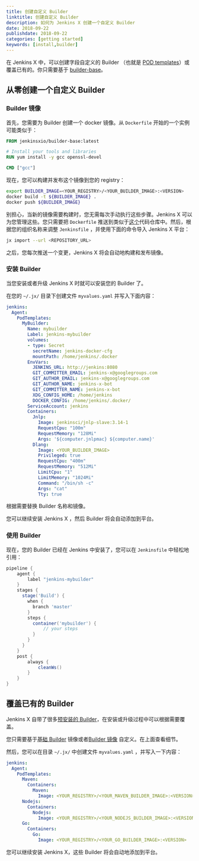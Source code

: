 ```yaml
---
title: 创建自定义 Builder
linktitle: 创建自定义 Builder
description: 如何为 Jenkins X 创建一个自定义 Builder
date: 2018-09-22
publishdate: 2018-09-22
categories: [getting started]
keywords: [install,builder]
---
```


在 Jenkins X 中，可以创建字段自定义的 Builder （也就是 [POD templates](https://github.com/jenkinsci/kubernetes-plugin)）或覆盖已有的。你只需要基于 [builder-base](https://github.com/jenkins-x/jenkins-x-builders-base/blob/master/Dockerfile.common)。

## 从零创建一个自定义 Builder

### Builder 镜像

首先，您需要为 Builder 创建一个 docker 镜像。从 `Dockerfile` 开始的一个实例可能类似于：

```dockerfile
FROM jenkinsxio/builder-base:latest

# Install your tools and libraries
RUN yum install -y gcc openssl-devel

CMD ["gcc"]
```

现在，您可以构建并发布这个镜像到您的 registry：

```sh
export BUILDER_IMAGE=<YOUR_REGISTRY>/<YOUR_BUILDER_IMAGE>:<VERSION>
docker build -t ${BUILDER_IMAGE} .
docker push ${BUILDER_IMAGE}
```

别担心，当新的镜像需要构建时，您无需每次手动执行这些步骤。Jenkins X 可以为您管理这些。您只需要把 `Dockerfile` 推送到类似于[这个](https://github.com/jenkins-x/jenkins-x-builders/tree/master/builder-go)代码仓库中。然后，根据您的组织名称来调整 `Jenkinsfile` ，并使用下面的命令导入 Jenkins X 平台：

```sh
jx import --url <REPOSITORY_URL>
```

之后，您每次推送一个变更，Jenkins X 将会自动地构建和发布镜像。

### 安装 Builder

当您安装或者升级 Jenkins X 时就可以安装您的 Builder 了。

在您的 `~/.jx/` 目录下创建文件  `myvalues.yaml` 并写入下面内容：

```yaml
jenkins:
  Agent:
    PodTemplates:
      MyBuilder:
        Name: mybuilder
        Label: jenkins-mybuilder
        volumes:
        - type: Secret
          secretName: jenkins-docker-cfg
          mountPath: /home/jenkins/.docker
        EnvVars:
          JENKINS_URL: http://jenkins:8080
          GIT_COMMITTER_EMAIL: jenkins-x@googlegroups.com
          GIT_AUTHOR_EMAIL: jenkins-x@googlegroups.com
          GIT_AUTHOR_NAME: jenkins-x-bot
          GIT_COMMITTER_NAME: jenkins-x-bot
          XDG_CONFIG_HOME: /home/jenkins
          DOCKER_CONFIG: /home/jenkins/.docker/
        ServiceAccount: jenkins
        Containers:
          Jnlp:
            Image: jenkinsci/jnlp-slave:3.14-1
            RequestCpu: "100m"
            RequestMemory: "128Mi"
            Args: '${computer.jnlpmac} ${computer.name}'
          Dlang:
            Image: <YOUR_BUILDER_IMAGE>
            Privileged: true
            RequestCpu: "400m"
            RequestMemory: "512Mi"
            LimitCpu: "1"
            LimitMemory: "1024Mi"
            Command: "/bin/sh -c"
            Args: "cat"
            Tty: true
```

根据需要替换 Builder 名称和镜像。

您可以继续安装 Jenkins X ，然后 Builder 将会自动添加到平台。

### 使用 Builder

现在，您的 Builder 已经在 Jenkins 中安装了，您可以在 `Jenkinsfile` 中轻松地引用：

```Groovy
pipeline {
    agent {
        label "jenkins-mybuilder"
    }
    stages {
      stage('Build') {
        when {
          branch 'master'
        }
        steps {
          container('mybuilder') {
              // your steps
          }
        }
      }
    }
    post {
        always {
            cleanWs()
        }
    }
}
```

## 覆盖已有的 Builder

Jenkins X 自带了很多[预安装的 Builder](https://raw.githubusercontent.com/jenkins-x/jenkins-x-platform/master/values.yaml)，在安装或升级过程中可以根据需要覆盖。

您只需要基于[基础 Builder](https://github.com/jenkins-x/jenkins-x-builders-base/blob/master/Dockerfile.common) 镜像或者[Builder 镜像](https://hub.docker.com/u/jenkinsxio/) 自定义。在上面查看细节。

然后，您可以在目录 `~/.jx/` 中创建文件 `myvalues.yaml` ，并写入一下内容：

```yaml
jenkins:
  Agent:
    PodTemplates:
      Maven:
        Containers:
          Maven:
            Image: <YOUR_REGISTRY>/<YOUR_MAVEN_BUILDER_IMAGE>:<VERSION>
      Nodejs:
        Containers:
          Nodejs:
            Image: <YOUR_REGISTRY>/<YOUR_NODEJS_BUILDER_IMAGE>:<VERSION>
      Go:
        Containers:
          Go:
            Image: <YOUR_REGISTRY>/<YOUR_GO_BUILDER_IMAGE>:<VERSION>
```

您可以继续安装 Jenkins X，这些 Builder 将会自动地添加到平台。

